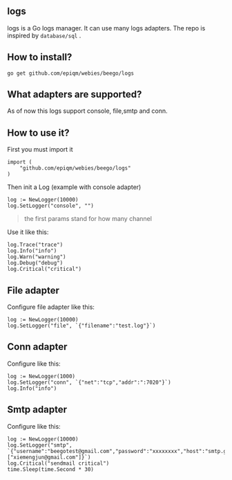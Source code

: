 ## logs
logs is a Go logs manager. It can use many logs adapters. The repo is inspired by `database/sql` .


## How to install?

	go get github.com/epiqm/webies/beego/logs


## What adapters are supported?

As of now this logs support console, file,smtp and conn.


## How to use it?

First you must import it

	import (
		"github.com/epiqm/webies/beego/logs"
	)

Then init a Log (example with console adapter)

	log := NewLogger(10000)
	log.SetLogger("console", "")	

> the first params stand for how many channel

Use it like this:	
	
	log.Trace("trace")
	log.Info("info")
	log.Warn("warning")
	log.Debug("debug")
	log.Critical("critical")


## File adapter

Configure file adapter like this:

	log := NewLogger(10000)
	log.SetLogger("file", `{"filename":"test.log"}`)


## Conn adapter

Configure like this:

	log := NewLogger(1000)
	log.SetLogger("conn", `{"net":"tcp","addr":":7020"}`)
	log.Info("info")


## Smtp adapter

Configure like this:

	log := NewLogger(10000)
	log.SetLogger("smtp", `{"username":"beegotest@gmail.com","password":"xxxxxxxx","host":"smtp.gmail.com:587","sendTos":["xiemengjun@gmail.com"]}`)
	log.Critical("sendmail critical")
	time.Sleep(time.Second * 30)

